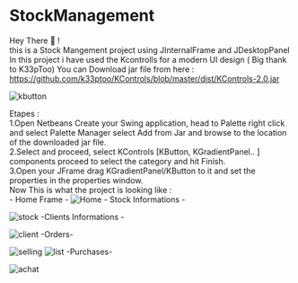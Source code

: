 # StockManagement
Hey There 👋 !         
this is a Stock Mangement project using JInternalFrame and JDesktopPanel              
In this project i have used the Kcontrolls for a modern UI design ( Big thank to K33pToo) 
You can Download jar file from here : https://github.com/k33ptoo/KControls/blob/master/dist/KControls-2.0.jar 

![kbutton](https://user-images.githubusercontent.com/105730569/213475265-b9ecfbe8-2a1c-445a-9891-675015d4136e.png)

Etapes :    
1.Open Netbeans Create your Swing application, head to Palette right click and select Palette Manager select Add from Jar and browse to the location of the downloaded jar file.            
2.Select and proceed, select KControls [KButton, KGradientPanel.. ] components proceed to select the category and hit Finish.       
3.Open your JFrame drag KGradientPanel/KButton to it and set the properties in the properties window.   
Now This is what the project is looking like :  
                             - Home Frame -
![Home](https://user-images.githubusercontent.com/105730569/213475847-e96eb40f-2117-4764-9551-f2a96cf6261b.PNG)
                          - Stock Informations -     
                       
![stock](https://user-images.githubusercontent.com/105730569/213476138-70a11ece-5917-4a54-be4b-2207d4e8c135.PNG)
                           -Clients Informations -
                       
![client](https://user-images.githubusercontent.com/105730569/213476443-1235d022-a3cd-4a55-8053-2c20909c6691.PNG)
                                -Orders-
                               
![selling](https://user-images.githubusercontent.com/105730569/213476615-a964b6e6-7fe8-49b2-8d7f-85be34581d96.PNG)
![list](https://user-images.githubusercontent.com/105730569/213476631-ea9c7596-bee0-4456-b718-de2496384bd6.PNG)
                                 -Purchases-
                               
![achat](https://user-images.githubusercontent.com/105730569/213476717-eb1a5e18-570d-4f66-b339-2b753d0a5591.PNG)
